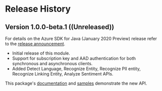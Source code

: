 # Release History
## Version 1.0.0-beta.1 ((Unreleased))
For details on the Azure SDK for Java (January 2020 Preview) release refer to the [release announcement]().

- Initial release of this module.
- Support for subscription key and AAD authentication for both synchronous and asynchronous clients.
- Added Detect Language, Recognize Entity, Recognize PII entity, Recognize Linking Entity, Analyze Sentiment APIs.

This package's 
[documentation]() 
and 
[samples]() 
demonstrate the new API.
